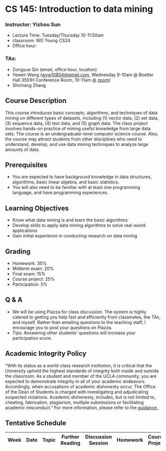 # CS 145: Introduction to data mining
### Instructor: Yizhou Sun
- Lecture Time: Tuesday/Thursday 10-11:50am
- classroom: WG Young CS24
- Office hour: 

### TAs:
- Zongyue Qin (email, office hour, location)
- Yewen Wang (wyw10804@gmail.com, Wednesday 9-10am @ Boelter Hall 3551H Conference Room, 10-11am @ [zoom](https://ucla.zoom.us/j/94487002375?pwd=MEF4aEQ2eG5DTjJyQUpWZngrMXV3UT09))
- Shichang Zhang


## Course Description
This course introduces basic concepts, algorithms, and techniques of data mining on different types of datasets, including (1) vector data, (2) set data, (3) sequence data, (4) text data, and (5) graph data. The class project involves hands-on practice of mining useful knowledge from large data sets. The course is an undergraduate-level computer science course. Also, the course may attract students from other disciplines who need to understand, develop, and use data mining techniques to analyze large amounts of data.

## Prerequisites
- You are expected to have background knowledge in data structures, algorithms, basic linear algebra, and basic statistics.
-	You will also need to be familiar with at least one programming language, and have programming experiences.

## Learning Objectives
- Know what data mining is and learn the basic algorithms
- Develop skills to apply data mining algorithms to solve real-world applications
- Gain initial experience in conducting research on data mining

## Grading
-	Homework: 35%
-	Midterm exam: 20%
-	Final exam: 15%
-	Course project: 25%
-	Participation: 5%

## Q & A
-	We will be using Piazza for class discussion. The system is highly catered to getting you help fast and efficiently from classmates, the TAs, and myself. Rather than emailing questions to the teaching staff, I encourage you to post your questions on Piazza.
-	Tips: Answering other students' questions will increase your participation score.

## Academic Integrity Policy
"With its status as a world-class research institution, it is critical that the University uphold the highest standards of integrity both inside and outside the classroom. As a student and member of the UCLA community, you are expected to demonstrate integrity in all of your academic endeavors. Accordingly, when accusations of academic dishonesty occur, The Office of the Dean of Students is charged with investigating and adjudicating suspected violations. Academic dishonesty, includes, but is not limited to, cheating, fabrication, plagiarism, multiple submissions or facilitating academic misconduct."
For more information, please refer to the <a href="https://www.deanofstudents.ucla.edu/portals/16/documents/studentguide.pdf"> guidance </a>.

## Tentative Schedule
| Week | Date | Topic | Further Reading | Discussion Session| Homework| Course Project|
| ------ | ------ | ------ | ------ | ------ | ------ | ------ |
